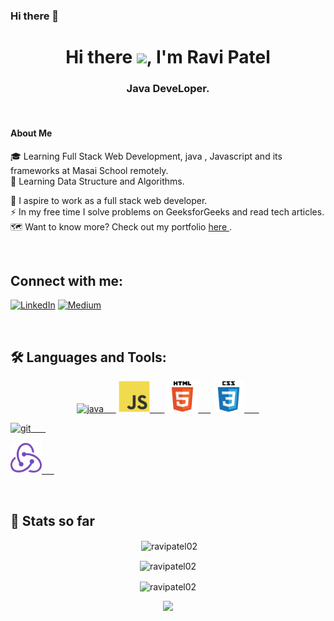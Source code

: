 ### Hi there 👋

<!--
**Ravipatel02/Ravipatel02** is a ✨ _special_ ✨ repository because its `README.md` (this file) appears on your GitHub profile.

Here are some ideas to get you started:

- 🔭 I’m currently working on ...
- 🌱 I’m currently learning ...
- 👯 I’m looking to collaborate on ...
- 🤔 I’m looking for help with ...
- 💬 Ask me about ...
- 📫 How to reach me: ...
- 😄 Pronouns: ...
- ⚡ Fun fact: ...
-->



<h1 align="center">Hi there <img src="https://media.giphy.com/media/hvRJCLFzcasrR4ia7z/giphy.gif" width="25px">, I'm Ravi Patel</h1>
<h3 align="center">Java DeveLoper.</h3>

<br/>
<h4>About Me</h4>
🎓   Learning Full Stack Web Development, java , Javascript and its frameworks at Masai School remotely.
</br>
🌱   Learning Data Structure and Algorithms.

💼   I aspire to work as a full stack web developer.
</br>
⚡ In my free time I solve problems on GeeksforGeeks and read tech articles.</br>
🗺️ Want to know more? Check out my portfolio <a href=""> here </a>. <br/>

</br>

<h2 align="left"> Connect with me: </h2>
<p> <a href="https://www.linkedin.com/in/ravi0929/
" target="_blank"><img alt="LinkedIn" src="https://img.shields.io/badge/linkedin-%230077B5.svg?&style=for-the-badge&logo=linkedin&logoColor=white" /></a> <a href="mailto:ravipatel120798@gmail.com" target="_blank"><img alt="Medium" src="https://img.shields.io/badge/Gmail-D14836?style=for-the-badge&logo=gmail&logoColor=white" /></a>
</p>
<br/>


<h2 align="left">🛠 Languages and Tools:</h2>
<p align="center">
   <a href="https://docs.oracle.com/javase/7/docs/api/overview-summary.html" target="_blank"> <img src="https://thumbs.dreamstime.com/b/java-logo-vector-design-commercial-brand-trademark-118452997.jpg" alt="java" width="50" height="50"/>&nbsp;&nbsp;&nbsp;&nbsp;&nbsp;</a>
    <a href="https://developer.mozilla.org/en-US/docs/Web/JavaScript" target="_blank"> <img src="https://raw.githubusercontent.com/devicons/devicon/master/icons/javascript/javascript-original.svg" alt="javascript" width="50" height="50"/> &nbsp;&nbsp;&nbsp;&nbsp;&nbsp;</a> 
   <a href="https://www.w3.org/html/" target="_blank"> <img src="https://raw.githubusercontent.com/devicons/devicon/master/icons/html5/html5-original-wordmark.svg" alt="html5" width="50" height="50"/>&nbsp;&nbsp;&nbsp;&nbsp;&nbsp;</a>
  <a href="https://www.w3schools.com/css/" target="_blank"> <img src="https://raw.githubusercontent.com/devicons/devicon/master/icons/css3/css3-original-wordmark.svg" alt="css3" width="50" height="50"/> &nbsp;&nbsp;&nbsp;&nbsp;&nbsp;</a> 
 
  <a href="https://git-scm.com/" target="_blank"> <img src="https://www.vectorlogo.zone/logos/git-scm/git-scm-icon.svg" alt="git" width="50" height="50"/> &nbsp;&nbsp;&nbsp;&nbsp;&nbsp;</a> 
  
  <!-- <a href="https://www.python.org/" target="_blank"> <img src="https://cdn3.iconfinder.com/data/icons/logos-and-brands-adobe/512/267_Python-512.png" alt="python" width="40" height="40"/>&nbsp;&nbsp;&nbsp;&nbsp;&nbsp;</a>  -->
  <a href="https://redux.js.org" target="_blank"> <img src="https://raw.githubusercontent.com/devicons/devicon/master/icons/redux/redux-original.svg" alt="redux" width="50" height="50"/>&nbsp;&nbsp;&nbsp;&nbsp;&nbsp;</a> </p>
  
<br/>
<h2 align="left">👷 Stats so far</h2>
<p align="center">&nbsp;<img align="center" src="https://github-readme-stats.vercel.app/api?username=ravipatel02&show_icons=true&locale=en" alt="ravipatel02" /></p>
<p align="center"><img align="center" src="https://github-readme-streak-stats.herokuapp.com/?user=ravipatel02&" alt="ravipatel02" /></p>
<p align="center"><img align="center" src="https://github-readme-stats.vercel.app/api/top-langs?username=ravipatel02&show_icons=true&locale=en&layout=compact" alt="ravipatel02" /></p>
<p align="center">
  <img  src="https://raw.githubusercontent.com/Trilokia/Trilokia/379277808c61ef204768a61bbc5d25bc7798ccf1/bottom_header.svg">
  </p>
<br/>

<!--    <img src="https://img.shields.io/badge/TypeScript-007ACC?style=for-the-badge&logo=typescript&logoColor=white" />&nbsp;&nbsp; -->
